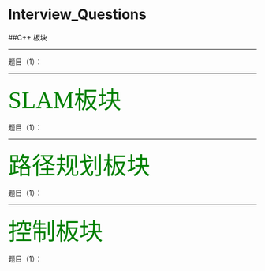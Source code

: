 # Interview_Questions
##C++ 板块
***********************************************************


题目（1）：



**********************************************************
<font face="黑体" color=green size=15>SLAM板块</font>

题目（1）：




**********************************************************
<font face="黑体" color=green size=15>路径规划板块</font>


题目（1）：





**********************************************************
<font face="黑体" color=green size=15>控制板块</font>

题目（1）：


